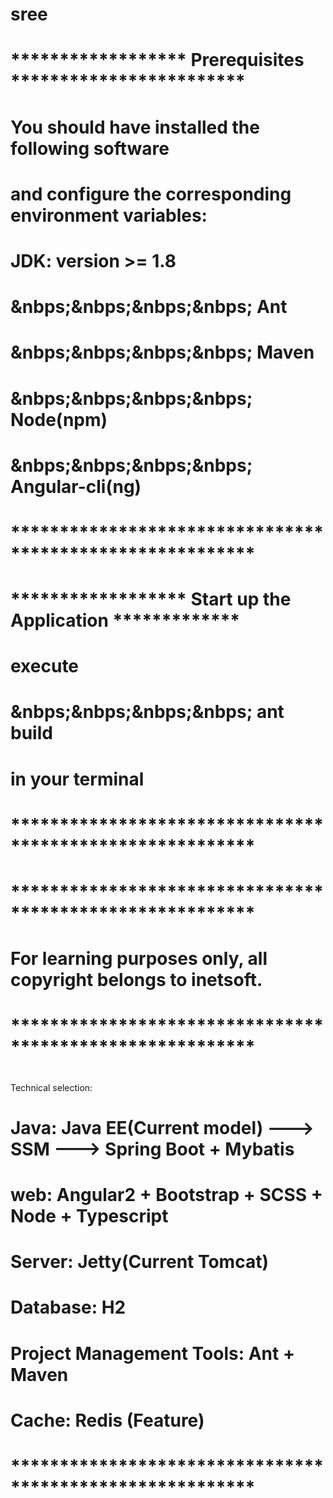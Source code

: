 # sree

# ****************** Prerequisites ************************

# You should have installed the following software
#   and configure the corresponding environment variables:

#     JDK: version >= 1.8
# &nbps;&nbps;&nbps;&nbps;  Ant
# &nbps;&nbps;&nbps;&nbps;  Maven
# &nbps;&nbps;&nbps;&nbps;  Node(npm)
# &nbps;&nbps;&nbps;&nbps;  Angular-cli(ng)

# *********************************************************


# ****************** Start up the Application *************

# execute
# &nbps;&nbps;&nbps;&nbps;  ant build
# in your terminal

# *********************************************************



# *********************************************************

# For learning purposes only, all copyright belongs to inetsoft.

# *********************************************************

# Technical selection:
#  Java: Java EE(Current model) ---> SSM ---> Spring Boot + Mybatis
#  web: Angular2 + Bootstrap + SCSS + Node + Typescript
#  Server: Jetty(Current Tomcat)
#  Database: H2
#  Project Management Tools: Ant + Maven
#  Cache: Redis (Feature)

# *********************************************************